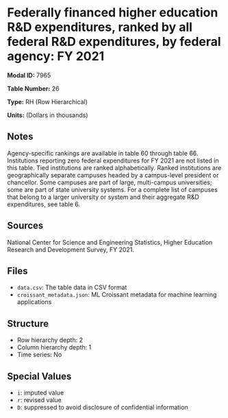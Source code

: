# Federally financed higher education R&D expenditures, ranked by all federal R&D expenditures, by federal agency: FY 2021

**Modal ID:** 7965

**Table Number:** 26

**Type:** RH (Row Hierarchical)

**Units:** (Dollars in thousands)

## Notes

Agency-specific rankings are available in table 60 through table 66. Institutions reporting zero federal expenditures for FY 2021 are not listed in this table. Tied institutions are ranked alphabetically. Ranked institutions are geographically separate campuses headed by a campus-level president or chancellor. Some campuses are part of large, multi-campus universities; some are part of state university systems. For a complete list of campuses that belong to a larger university or system and their aggregate R&D expenditures, see table 6.

## Sources

National Center for Science and Engineering Statistics, Higher Education Research and Development Survey, FY 2021.

## Files

- `data.csv`: The table data in CSV format
- `croissant_metadata.json`: ML Croissant metadata for machine learning applications

## Structure

- Row hierarchy depth: 2
- Column hierarchy depth: 1
- Time series: No

## Special Values

- `i`: imputed value
- `r`: revised value
- `D`: suppressed to avoid disclosure of confidential information
